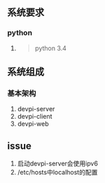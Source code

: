 ## 系统要求
### python
1. > python 3.4


## 系统组成

### 基本架构
1. devpi-server
2. devpi-client
3. devpi-web



## issue
1. 启动devpi-server会使用ipv6
2. /etc/hosts中localhost的配置
